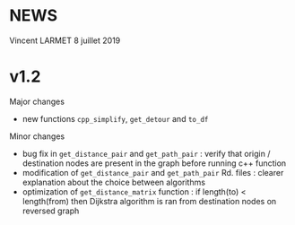 NEWS
================
Vincent LARMET
8 juillet 2019

v1.2
====

Major changes
- new functions `cpp_simplify`, `get_detour` and `to_df`

Minor changes
- bug fix in `get_distance_pair` and `get_path_pair` : verify that origin / destination nodes are present in the graph before running c++ function
- modification of `get_distance_pair` and `get_path_pair` Rd. files : clearer explanation about the choice between algorithms
- optimization of `get_distance_matrix` function : if length(to) &lt; length(from) then Dijkstra algorithm is ran from destination nodes on reversed graph
